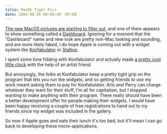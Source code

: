 ```yaml
---
title: MacOS Tiger Pics
date: 2004-06-26 00:00:00 -07:00
---
```


<p>
<a href="http://www.macrumors.com/pages/2004/06/20040626041303.shtml">The new MacOS pictures are starting to filter out</a>, and one of them appears to show something called a <a href="http://www.macrumors.com/downloads/tiger/dashboard.jpg">Dashboard</a>. Ignoring for a moment that the "Dashboard" name and new look are pretty non-Mac looking and sounding, and are more likely faked, I do hope Apple is coming out with a widget system like <a href="http://www.konfabulator.com/">Konfabulator</a> or <a href="http://www.panic.com/stattoo/">Stattoo</a>.
</p>
<p>
I spent some time fidding with Konfabulator and actually made <a href="http://www.widgetgallery.com/view.php?widget=35844">a pretty cool little clock</a> with the help of an artist friend.
</p>
<p>
But annoyingly, the folks at Konfabulator keep a pretty tight grip on the program that lets you run the widgets, and so getting friends to use my work meant asking them to pay for Konfabulator. Arlo and Perry can charge whatever they want for their stuff, I'm all for capitalism, but I stopped wanting to make anything with their program. There really should have been a better development offer for people making their widgets. I would have been happy receiving a couple of free registrations to hand out to my friends since my widget was included in the gallery.
</p>
<p>
So now if Apple goes and eats their lunch it's too bad, but it'll mean I can go back to developing these micro-applications.
</p>
